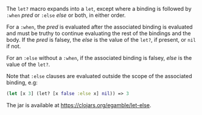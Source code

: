 The `let?` macro expands into a `let`, except where a binding is followed by `:when` _pred_ or `:else` _else_ or both, in either order.

For a `:when`, the _pred_ is evaluated after the associated binding is evaluated
and must be truthy to continue evaluating the rest of the bindings and the body.
If the _pred_ is falsey, the _else_ is the value of the `let?`, if present, or `nil` if not.

For an `:else` without a `:when`, if the associated binding is falsey, _else_ is the value of the `let?`.

Note that `:else` clauses are evaluated outside the scope of the associated binding, e.g:

```clojure
(let [x 3] (let? [x false :else x] nil)) => 3
```

The jar is available at https://clojars.org/egamble/let-else.


